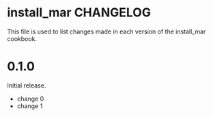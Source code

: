 # install_mar CHANGELOG

This file is used to list changes made in each version of the install_mar cookbook.

# 0.1.0

Initial release.

- change 0
- change 1

